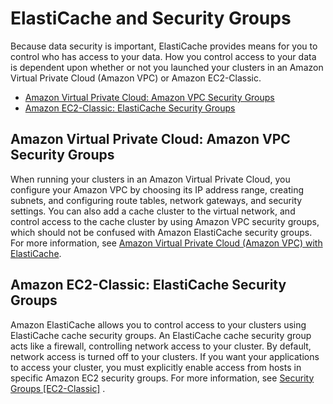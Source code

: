 # ElastiCache and Security Groups<a name="VPCs"></a>

Because data security is important, ElastiCache provides means for you to control who has access to your data\. How you control access to your data is dependent upon whether or not you launched your clusters in an Amazon Virtual Private Cloud \(Amazon VPC\) or Amazon EC2\-Classic\.


+ [Amazon Virtual Private Cloud: Amazon VPC Security Groups](#AccessControl.AmazonVPC)
+ [Amazon EC2\-Classic: ElastiCache Security Groups](#AccessControl.NotVPC)

## Amazon Virtual Private Cloud: Amazon VPC Security Groups<a name="AccessControl.AmazonVPC"></a>

When running your clusters in an Amazon Virtual Private Cloud, you configure your Amazon VPC by choosing its IP address range, creating subnets, and configuring route tables, network gateways, and security settings\. You can also add a cache cluster to the virtual network, and control access to the cache cluster by using Amazon VPC security groups, which should not be confused with Amazon ElastiCache security groups\. For more information, see [Amazon Virtual Private Cloud \(Amazon VPC\) with ElastiCache](AmazonVPC.md)\.

## Amazon EC2\-Classic: ElastiCache Security Groups<a name="AccessControl.NotVPC"></a>

Amazon ElastiCache allows you to control access to your clusters using ElastiCache cache security groups\. An ElastiCache cache security group acts like a firewall, controlling network access to your cluster\. By default, network access is turned off to your clusters\. If you want your applications to access your cluster, you must explicitly enable access from hosts in specific Amazon EC2 security groups\. For more information, see [Security Groups \[EC2\-Classic\]](SecurityGroups.md) \.